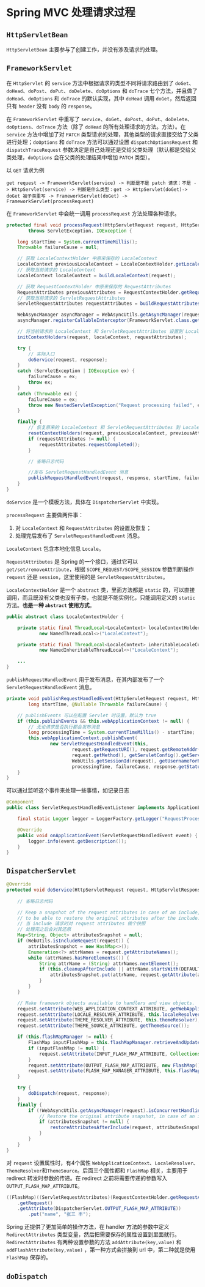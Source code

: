 # Spring MVC 处理请求过程

## `HttpServletBean` 

`HttpServletBean` 主要参与了创建工作，并没有涉及请求的处理。

## `FrameworkServlet`

在 `HttpServlet` 的 `service` 方法中根据请求的类型不同将请求路由到了 `doGet`、`doHead`、`doPost`、`doPut`、`doDelete`、`doOptions` 和 `doTrace` 七个方法，并且做了 `doHead`、`doOptions` 和 `doTrace` 的默认实现，其中 `doHead` 调用 `doGet`，然后返回只有 `header` 没有 `body` 的 `response`。

在 `FrameworkServlet` 中重写了 `service`、`doGet`、`doPost`、`doPut`、`doDelete`、`doOptions`、`doTrace` 方法（除了 `doHead` 的所有处理请求的方法。方法）。在 `service` 方法中增加了对 `PATCH` 类型请求的处理，其他类型的请求直接交给了父类进行处理；`doOptions` 和 `doTrace` 方法可以通过设置 `dispatchOptionsRequest` 和 `dispatchTraceRequest` 参数决定是自己处理还是交给父类处理（默认都是交给父类处理，`doOptions` 会在父类的处理结果中增加 `PATCH` 类型）。

以 `GET` 请求为例

```
get request -> FrameworkServlet(service) -> 判断是不是 patch 请求：不是 -> HttpServlet(service) -> 判断是什么类型：get -> HttpServlet(doGet)-> doGet 被子类重写 -> FrameworkServlet(doGet) -> FrameworkServlet(processRequest)
```

在 `FrameworkServlet` 中会统一调用  `processRequest` 方法处理各种请求。

```java
protected final void processRequest(HttpServletRequest request, HttpServletResponse response)
		throws ServletException, IOException {

	long startTime = System.currentTimeMillis();
	Throwable failureCause = null;

    // 获取 LocaleContextHolder 中原来保存的 LocaleContext
    LocaleContext previousLocaleContext = LocaleContextHolder.getLocaleContext();
    // 获取当前请求的 LocaleContext
	LocaleContext localeContext = buildLocaleContext(request);

    // 获取 RequestContextHolder 中原来保存的 RequestAttributes
    RequestAttributes previousAttributes = RequestContextHolder.getRequestAttributes();
    // 获取当前请求的 ServletRequestAttributes
	ServletRequestAttributes requestAttributes = buildRequestAttributes(request, response, previousAttributes);

	WebAsyncManager asyncManager = WebAsyncUtils.getAsyncManager(request);
	asyncManager.registerCallableInterceptor(FrameworkServlet.class.getName(), new RequestBindingInterceptor());

    // 将当前请求的 LocaleContext 和 ServletRequestAttributes 设置到 LocaleContextHolder 和 RequestContextHolder
	initContextHolders(request, localeContext, requestAttributes);

	try {
        // 实际入口
		doService(request, response);
	}
	catch (ServletException | IOException ex) {
		failureCause = ex;
		throw ex;
	}
	catch (Throwable ex) {
		failureCause = ex;
		throw new NestedServletException("Request processing failed", ex);
	}

	finally {
        // 恢复原来的 LocaleContext 和 ServletRequestAttributes 到 LocaleContextHolder 和 RequestContextHolder 中
		resetContextHolders(request, previousLocaleContext, previousAttributes);
		if (requestAttributes != null) {
			requestAttributes.requestCompleted();
		}

		// 省略日志代码

        //发布 ServletRequestHandledEvent 消息
		publishRequestHandledEvent(request, response, startTime, failureCause);
	}
}
```

`doService` 是一个模板方法，具体在 `DispatcherServlet` 中实现。

`processRequest` 主要做两件事：
1. 对 `LocaleContext` 和 `RequestAttributes` 的设置及恢复；
2. 处理完后发布了 `ServletRequestHandledEvent` 消息。

`LocaleContext` 包含本地化信息 `Locale`。

`RequestAttributes` 是 Spring 的一个接口，通过它可以 `get/set/removeAttribute`，根据 `SCOPE_REQUEST/SCOPE_SESSION` 参数判断操作 `request` 还是 `session`，这里使用的是 `ServletRequestAttributes`。

`LocaleContextHolder` 是一个 `abstract` 类，里面方法都是  `static` 的，可以直接调用，而且既没有父类也没有子类，也就是不能实例化，只能调用定义的 `static` 方法。**也是一种 `abstract` 使用方式**。

```java
public abstract class LocaleContextHolder {

	private static final ThreadLocal<LocaleContext> localeContextHolder =
			new NamedThreadLocal<>("LocaleContext");

	private static final ThreadLocal<LocaleContext> inheritableLocaleContextHolder =
			new NamedInheritableThreadLocal<>("LocaleContext");

    ...
}
```

`publishRequestHandledEvent` 用于发布消息，在其内部发布了一个 `ServletRequestHandledEvent` 消息。

```java
private void publishRequestHandledEvent(HttpServletRequest request, HttpServletResponse response,
		long startTime, @Nullable Throwable failureCause) {

    // publishEvents 可以在配置 Servlet 时设置，默认为 true
	if (this.publishEvents && this.webApplicationContext != null) {
		// 无论请求是否执行都会发布消息
		long processingTime = System.currentTimeMillis() - startTime;
		this.webApplicationContext.publishEvent(
				new ServletRequestHandledEvent(this,
						request.getRequestURI(), request.getRemoteAddr(),
						request.getMethod(), getServletConfig().getServletName(),
						WebUtils.getSessionId(request), getUsernameForRequest(request),
						processingTime, failureCause, response.getStatus()));
	}
}
```

可以通过监听这个事件来处理一些事情，如记录日志

```java
@Component 
public class ServletRequestHandledEventListener implements ApplicationListener<ServletRequestHandledEvent> { 

    final static Logger logger = LoggerFactory.getLogger("RequestProcessLog"); 

    @Override 
    public void onApplicationEvent(ServletRequestHandledEvent event) { 
        logger.info(event.getDescription()); 
    } 
}
```

## `DispatcherServlet`

```java
@Override
protected void doService(HttpServletRequest request, HttpServletResponse response) throwsException {
    
    // 省略日志代码

	// Keep a snapshot of the request attributes in case of an include,
    // to be able to restore the original attributes after the include.
    // 当 include 请求时对 request attributes 做个快照
    // 处理完之后会对其还原
	Map<String, Object> attributesSnapshot = null;
	if (WebUtils.isIncludeRequest(request)) {
		attributesSnapshot = new HashMap<>();
		Enumeration<?> attrNames = request.getAttributeNames();
		while (attrNames.hasMoreElements()) {
			String attrName = (String) attrNames.nextElement();
			if (this.cleanupAfterInclude || attrName.startsWith(DEFAULT_STRATEGIES_PREFIX)) {
				attributesSnapshot.put(attrName, request.getAttribute(attrName));
			}
		}
	}

	// Make framework objects available to handlers and view objects.
	request.setAttribute(WEB_APPLICATION_CONTEXT_ATTRIBUTE, getWebApplicationContext());
	request.setAttribute(LOCALE_RESOLVER_ATTRIBUTE, this.localeResolver);
	request.setAttribute(THEME_RESOLVER_ATTRIBUTE, this.themeResolver);
	request.setAttribute(THEME_SOURCE_ATTRIBUTE, getThemeSource());

	if (this.flashMapManager != null) {
		FlashMap inputFlashMap = this.flashMapManager.retrieveAndUpdate(request, response);
		if (inputFlashMap != null) {
			request.setAttribute(INPUT_FLASH_MAP_ATTRIBUTE, Collections.unmodifiableMa(inputFlashMap));
		}
		request.setAttribute(OUTPUT_FLASH_MAP_ATTRIBUTE, new FlashMap());
		request.setAttribute(FLASH_MAP_MANAGER_ATTRIBUTE, this.flashMapManager);
	}

	try {
		doDispatch(request, response);
	}
	finally {
		if (!WebAsyncUtils.getAsyncManager(request).isConcurrentHandlingStarted()) {
			// Restore the original attribute snapshot, in case of an include.
			if (attributesSnapshot != null) {
				restoreAttributesAfterInclude(request, attributesSnapshot);
			}
		}
	}
}
```

对 `request` 设置属性时，有4个属性 `WebApplicationContext`、`LocaleResolver`、`ThemeResolver`和`ThemeSource`。后面三个属性都和 `FlashMap` 相关，主要用于 redirect 转发时参数的传递。在 redirect 之前将需要传递的参数写入 `OUTPUT_FLASH_MAP_ATTRIBUTE`。

```java
((FlashMap)((ServletRequestAttributes)(RequestContextHolder.getRequestAttributes()))
    .getRequest()
    .getAttribute(DispatcherServlet.OUTPUT_FLASH_MAP_ATTRIBUTE))
        .put("name", "张三 丰");
```

Spring 还提供了更加简单的操作方法，在 handler 方法的参数中定义 `RedirectAttributes` 类型变量，然后把需要保存的属性设置到里面就行。`RedirectAttributes` 有两种设置参数的方法 `addAttribute(key,value)` 和 `addFlashAttribute(key,value)` ，第一种方式会拼接到 url 中，第二种就是使用 `FlashMap` 保存的。

## `doDispatch`
